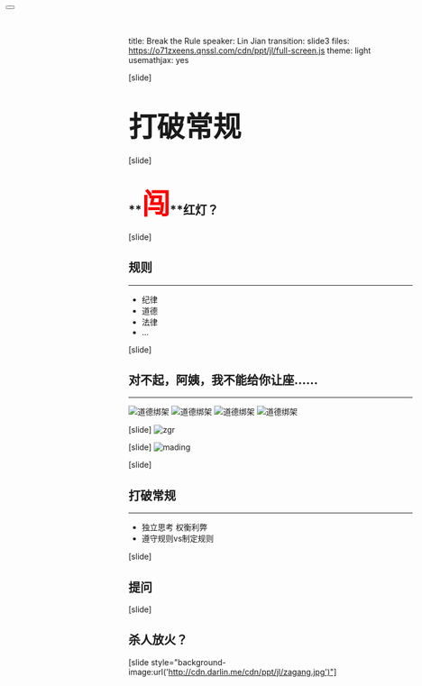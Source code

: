 title: Break the Rule
speaker: Lin Jian
transition: slide3
files: https://o71zxeens.qnssl.com/cdn/ppt/jl/full-screen.js
theme: light
usemathjax: yes


[slide]
<button onclick="fullScreen()" class="btn btn-default" style="cursor: pointer;position:fixed;left:10px;top:10px;"></button>
# <span style="font-size:50px;">打破常规</span>

[slide]
## **<span style="font-size:50px;color:red;">闯</span>**红灯？

[slide]
## 规则
----
* 纪律
* 道德
* 法律
* ...

[slide]
## 对不起，阿姨，我不能给你让座……
----
![道德绑架](http://cdn.darlin.me/cdn/ppt/jl/rz1.jpg "1")
![道德绑架](http://cdn.darlin.me/cdn/ppt/jl/rz3.jpg "2")
![道德绑架](http://cdn.darlin.me/cdn/ppt/jl/rz4.jpg "3")
![道德绑架](http://cdn.darlin.me/cdn/ppt/jl/rz5.jpg "4")

[slide]
![zgr](http://cdn.darlin.me/cdn/ppt/jl/zgr.jpg "1")

[slide]
![mading](http://cdn.darlin.me/cdn/ppt/jl/mading.jpg "1")

[slide]
## 打破常规
----
* 独立思考 权衡利弊
* 遵守规则vs制定规则

[slide]
## 提问

[slide]
## 杀人放火？

[slide style="background-image:url('http://cdn.darlin.me/cdn/ppt/jl/zagang.jpg')"]

